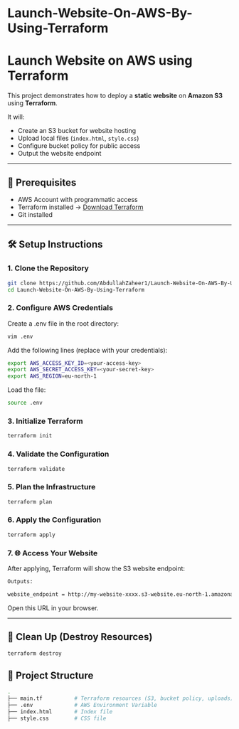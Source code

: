 # Launch-Website-On-AWS-By-Using-Terraform
# Launch Website on AWS using Terraform

This project demonstrates how to deploy a **static website** on **Amazon S3** using **Terraform**.

It will:
- Create an S3 bucket for website hosting
- Upload local files (`index.html`, `style.css`)
- Configure bucket policy for public access
- Output the website endpoint

---

## 🚀 Prerequisites

- AWS Account with programmatic access
- Terraform installed → [Download Terraform](https://developer.hashicorp.com/terraform/downloads)
- Git installed

---

## 🛠 Setup Instructions

### 1. Clone the Repository
```bash
git clone https://github.com/AbdullahZaheer1/Launch-Website-On-AWS-By-Using-Terraform.git
cd Launch-Website-On-AWS-By-Using-Terraform
```



### 2. Configure AWS Credentials
Create a .env file in the root directory:
```bash
vim .env
```
Add the following lines (replace with your credentials):

```bash
export AWS_ACCESS_KEY_ID=<your-access-key>
export AWS_SECRET_ACCESS_KEY=<your-secret-key>
export AWS_REGION=eu-north-1
```
Load the file:
```bash
source .env
```

### 3. Initialize Terraform
```bash
terraform init
```
### 4. Validate the Configuration
```bash
terraform validate
```
### 5. Plan the Infrastructure
```bash
terraform plan
```
### 6. Apply the Configuration
```bash
terraform apply
```

### 7. 🌐 Access Your Website
After applying, Terraform will show the S3 website endpoint:
```bash
Outputs:

website_endpoint = http://my-website-xxxx.s3-website.eu-north-1.amazonaws.com
```
Open this URL in your browser.

<hr>

## 🧹 Clean Up (Destroy Resources)
```bash
terraform destroy
```

## 📂 Project Structure
```bash
.
├── main.tf          # Terraform resources (S3, bucket policy, uploads)
├── .env             # AWS Environment Variable
├── index.html       # Index file
├── style.css        # CSS file
```
